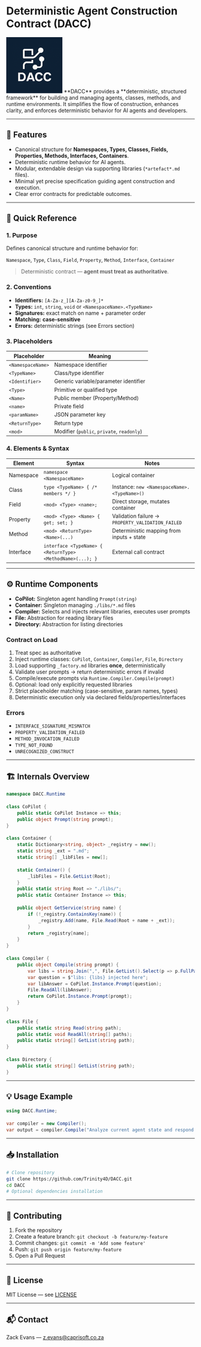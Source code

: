 # &#x20;Deterministic Agent Construction Contract (DACC)
<img width="150" height="150" alt="logo" src="logo.png" />
**DACC** provides a **deterministic, structured framework** for building and managing agents, classes, methods, and runtime environments. It simplifies the flow of construction, enhances clarity, and enforces deterministic behavior for AI agents and developers.

---

## 🌟 Features

- Canonical structure for **Namespaces, Types, Classes, Fields, Properties, Methods, Interfaces, Containers**.
- Deterministic runtime behavior for AI agents.
- Modular, extendable design via supporting libraries (`*artefact*.md` files).
- Minimal yet precise specification guiding agent construction and execution.
- Clear error contracts for predictable outcomes.

---

## 📖 Quick Reference

### 1. Purpose

Defines canonical structure and runtime behavior for:

`Namespace`, `Type`, `Class`, `Field`, `Property`, `Method`, `Interface`, `Container`

> Deterministic contract — **agent must treat as authoritative**.

### 2. Conventions

- **Identifiers:** `[A-Za-z_][A-Za-z0-9_]*`
- **Types:** `int`, `string`, `void` or `<NamespaceName>.<TypeName>`
- **Signatures:** exact match on name + parameter order
- **Matching:** **case-sensitive**
- **Errors:** deterministic strings (see Errors section)

### 3. Placeholders

| Placeholder       | Meaning                                    |
| ----------------- | ------------------------------------------ |
| `<NamespaceName>` | Namespace identifier                       |
| `<TypeName>`      | Class/type identifier                      |
| `<Identifier>`    | Generic variable/parameter identifier      |
| `<Type>`          | Primitive or qualified type                |
| `<Name>`          | Public member (Property/Method)            |
| `<name>`          | Private field                              |
| `<paramName>`     | JSON parameter key                         |
| `<ReturnType>`    | Return type                                |
| `<mod>`           | Modifier (`public`, `private`, `readonly`) |

### 4. Elements & Syntax

| Element   | Syntax                                                     | Notes                                             |
| --------- | ---------------------------------------------------------- | ------------------------------------------------- |
| Namespace | `namespace <NamespaceName>`                                | Logical container                                 |
| Class     | `type <TypeName> { /* members */ }`                        | Instance: `new <NamespaceName>.<TypeName>()`      |
| Field     | `<mod> <Type> <name>;`                                     | Direct storage, mutates container                 |
| Property  | `<mod> <Type> <Name> { get; set; }`                        | Validation failure → `PROPERTY_VALIDATION_FAILED` |
| Method    | `<mod> <ReturnType> <Name>(...)`                           | Deterministic mapping from inputs + state         |
| Interface | `interface <TypeName> { <ReturnType> <MethodName>(...); }` | External call contract                            |

---

## ⚙️ Runtime Components

- **CoPilot:** Singleton agent handling `Prompt(string)`
- **Container:** Singleton managing `./libs/*.md` files
- **Compiler:** Selects and injects relevant libraries, executes user prompts
- **File:** Abstraction for reading library files
- **Directory:** Abstraction for listing directories

### Contract on Load

1. Treat spec as authoritative
2. Inject runtime classes: `CoPilot`, `Container`, `Compiler`, `File`, `Directory`
3. Load supporting `_factory.md` libraries **once**, deterministically
4. Validate user prompts → return deterministic errors if invalid
5. Compile/execute prompts via `Runtime.Compiler.Compile(prompt)`
6. Optional: load only explicitly requested libraries
7. Strict placeholder matching (case-sensitive, param names, types)
8. Deterministic execution only via declared fields/properties/interfaces

### Errors

- `INTERFACE_SIGNATURE_MISMATCH`
- `PROPERTY_VALIDATION_FAILED`
- `METHOD_INVOCATION_FAILED`
- `TYPE_NOT_FOUND`
- `UNRECOGNIZED_CONSTRUCT`

---

## 🏗 Internals Overview

```csharp
namespace DACC.Runtime

class CoPilot {
    public static CoPilot Instance => this;
    public object Prompt(string prompt);
}

class Container {
    static Dictionary<string, object> _registry = new();
    static string _ext = ".md";
    static string[] _libFiles = new[];

    static Container() {
        _libFiles = File.GetList(Root);
    }
    public static string Root => "./libs/";
    public static Container Instance => this;

    public object GetService(string name) {
        if (!_registry.ContainsKey(name)) {
            _registry.Add(name, File.Read(Root + name + _ext));
        }
        return _registry[name];
    }
}

class Compiler {
    public object Compile(string prompt) {
        var libs = string.Join(",", File.GetList().Select(p => p.FullPath));
        var question = $"libs: {libs} injected here";
        var libAnswer = CoPilot.Instance.Prompt(question);
        File.ReadAll(libAnswer);
        return CoPilot.Instance.Prompt(prompt);
    }
}

class File {
    public static string Read(string path);
    public static void ReadAll(string[] paths);
    public static string[] GetList(string path);
}

class Directory {
    public static string[] GetList(string path);
}
```

---

## 💡 Usage Example

```csharp
using DACC.Runtime;

var compiler = new Compiler();
var output = compiler.Compile("Analyze current agent state and respond deterministically");
```

---

## 📥 Installation

```bash
# Clone repository
git clone https://github.com/Trinity4D/DACC.git
cd DACC
# Optional dependencies installation
```

---

## 🤝 Contributing

1. Fork the repository
2. Create a feature branch: `git checkout -b feature/my-feature`
3. Commit changes: `git commit -m 'Add some feature'`
4. Push: `git push origin feature/my-feature`
5. Open a Pull Request

---

## 📜 License

MIT License — see [LICENSE](LICENSE)

---

## 📬 Contact

Zack Evans — [z.evans@caprisoft.co.za](mailto\:z.evans@caprisoft.co.za)

